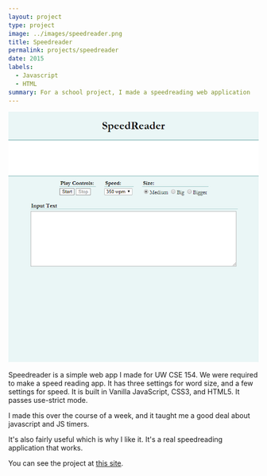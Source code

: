 ```yaml
---
layout: project
type: project
image: ../images/speedreader.png
title: Speedreader
permalink: projects/speedreader
date: 2015
labels:
  - Javascript
  - HTML
summary: For a school project, I made a speedreading web application
---
```


<div class="ui images">
  <img class="ui image" src="../images/speedreader.png">
</div>

Speedreader is a simple web app I made for UW CSE 154. We were required to make a speed reading app. It has three settings for word size, and a few settings for speed. It is built in Vanilla JavaScript, CSS3, and HTML5. It passes use-strict mode.

I made this over the course of a week, and it taught me a good deal about javascript and JS timers.

It's also fairly useful which is why I like it. It's a real speedreading application that works.

You can see the project at [this site](/speedreader/speedreader.html).
